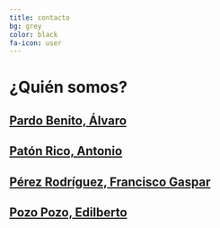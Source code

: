 ```yaml
---
title: contacto
bg: grey
color: black
fa-icon: user
---
```


# **¿Quién somos?**

## [Pardo Benito, Álvaro](../company/CV/CV_Alvaro.pdf)

## [Patón Rico, Antonio](../company/CV/CV_Antonio.pdf)

## [Pérez Rodríguez, Francisco Gaspar](../company/CV/CV_Fergus.pdf)

## [Pozo Pozo, Edilberto](../company/CV/CV_Edi.pdf)
